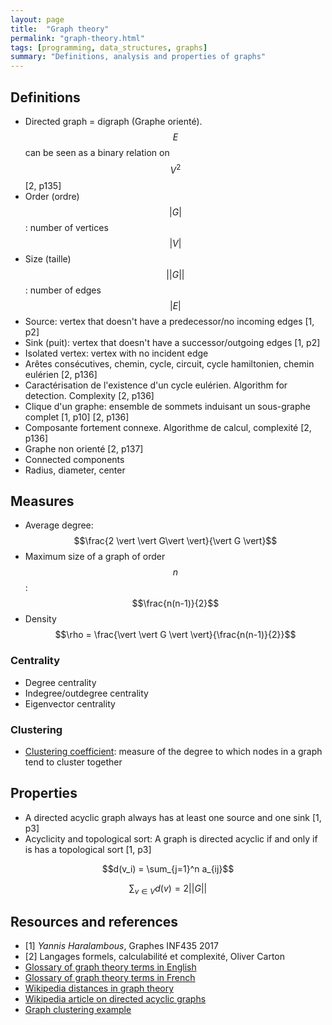 ```yaml
---
layout: page
title:  "Graph theory"
permalink: "graph-theory.html"
tags: [programming, data_structures, graphs]
summary: "Definitions, analysis and properties of graphs"
---
```


## Definitions
* Directed graph = digraph (Graphe orienté). $$E$$ can be seen as a binary
relation on $$V^2$$ [2, p135]
* Order (ordre) $$\vert G \vert$$: number of vertices $$\vert V \vert$$
* Size (taille) $$\vert \vert G \vert \vert$$: number of edges $$\vert E \vert$$
* Source: vertex that doesn't have a predecessor/no incoming edges [1, p2]
* Sink (puit): vertex that doesn't have a successor/outgoing edges [1, p2]
* Isolated vertex: vertex with no incident edge
* Arêtes consécutives, chemin, cycle, circuit, cycle hamiltonien, chemin
eulérien [2, p136]
* Caractérisation de l'existence d'un cycle eulérien. Algorithm for detection.
Complexity [2, p136]
* Clique d'un graphe: ensemble de sommets induisant un sous-graphe complet [1, p10] [2, p136]
* Composante fortement connexe. Algorithme de calcul, complexité [2, p136]
* Graphe non orienté [2, p137]
* Connected components
* Radius, diameter, center

## Measures
* Average degree: $$\frac{2 \vert \vert G\vert \vert}{\vert G \vert}$$
* Maximum size of a graph of order $$n$$: $$\frac{n(n-1)}{2}$$
* Density $$\rho = \frac{\vert \vert G \vert \vert}{\frac{n(n-1)}{2}}$$

### Centrality
* Degree centrality
* Indegree/outdegree centrality
* Eigenvector centrality

### Clustering
* [Clustering coefficient](https://en.wikipedia.org/wiki/Clustering_coefficient):
measure of the degree to which nodes in a graph tend to cluster together



## Properties
* A directed acyclic graph always has at least one source and one sink [1, p3]
* Acyclicity and topological sort: A graph is directed acyclic if and only if is has a topological sort [1, p3]

$$d(v_i) = \sum_{j=1}^n a_{ij}$$

$$\sum_{v \in V} d(v) = 2 ||G||$$


## Resources and references
* [1] *Yannis Haralambous*, Graphes INF435 2017
* [2] Langages formels, calculabilité et complexité, Oliver Carton
* [Glossary of graph theory terms in English](https://en.wikipedia.org/wiki/Glossary_of_graph_theory_terms)
* [Glossary of graph theory terms in French](https://fr.wikipedia.org/wiki/Lexique_de_la_th%C3%A9orie_des_graphes)
* [Wikipedia distances in graph theory](https://en.wikipedia.org/wiki/Distance_(graph_theory))
* [Wikipedia article on directed acyclic graphs](https://en.wikipedia.org/wiki/Directed_acyclic_graph)
* [Graph clustering example](https://www.quora.com/What-is-graph-clustering)
